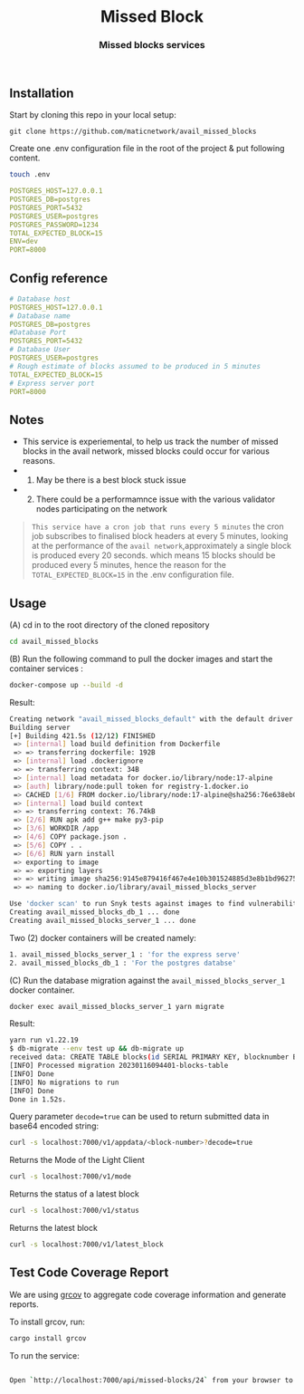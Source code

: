 <div align="Center">
<h1>Missed Block</h1>
<h3>Missed blocks services </h3>
</div>

<br>

## Installation

Start by cloning this repo in your local setup:

```ssh
git clone https://github.com/maticnetwork/avail_missed_blocks
```

Create one .env configuration file in the root of the project & put following content.

```bash
touch .env
```

```yaml
POSTGRES_HOST=127.0.0.1
POSTGRES_DB=postgres
POSTGRES_PORT=5432
POSTGRES_USER=postgres
POSTGRES_PASSWORD=1234
TOTAL_EXPECTED_BLOCK=15
ENV=dev
PORT=8000
```

## Config reference

```yaml
# Database host
POSTGRES_HOST=127.0.0.1
# Database name
POSTGRES_DB=postgres
#Database Port
POSTGRES_PORT=5432
# Database User
POSTGRES_USER=postgres
# Rough estimate of blocks assumed to be produced in 5 minutes
TOTAL_EXPECTED_BLOCK=15
# Express server port
PORT=8000
```

## Notes

- This service is experiemental, to help us track the number of missed blocks in the avail network, missed blocks could occur for various reasons.
- 1. May be there is a best block stuck issue
- 2. There could be a performamnce issue with the various validator nodes participating on the network

> `This service have a cron job that runs every 5 minutes` the cron job subscribes to finalised block headers at every 5 minutes, looking at the performance of the
> `avail network`,approximately a single block is produced every 20 seconds. which means 15 blocks should be produced every 5 minutes, hence the reason for the
> `TOTAL_EXPECTED_BLOCK=15` in the .env configuration file.

## Usage

(A) cd in to the root directory of the cloned repository

```bash
cd avail_missed_blocks
```

(B) Run the following command to pull the docker images and start the container services :

```bash
docker-compose up --build -d
```

Result:

```bash
Creating network "avail_missed_blocks_default" with the default driver
Building server
[+] Building 421.5s (12/12) FINISHED
 => [internal] load build definition from Dockerfile                                                                                                     0.1s
 => => transferring dockerfile: 192B                                                                                                                     0.0s
 => [internal] load .dockerignore                                                                                                                        0.1s
 => => transferring context: 34B                                                                                                                         0.0s
 => [internal] load metadata for docker.io/library/node:17-alpine                                                                                        3.6s
 => [auth] library/node:pull token for registry-1.docker.io                                                                                              0.0s
 => CACHED [1/6] FROM docker.io/library/node:17-alpine@sha256:76e638eb0d73ac5f0b76d70df3ce1ddad941ac63595d44092b625e2cd557ddbf                           0.0s
 => [internal] load build context                                                                                                                        0.8s
 => => transferring context: 76.74kB                                                                                                                     0.7s
 => [2/6] RUN apk add g++ make py3-pip                                                                                                                 211.3s
 => [3/6] WORKDIR /app                                                                                                                                   0.1s
 => [4/6] COPY package.json .                                                                                                                            0.0s
 => [5/6] COPY . .                                                                                                                                       0.2s
 => [6/6] RUN yarn install                                                                                                                             175.3s
 => exporting to image                                                                                                                                  30.5s
 => => exporting layers                                                                                                                                 30.4s
 => => writing image sha256:9145e879416f467e4e10b301524885d3e8b1bd962754fd888741eeab0a8b5892                                                             0.0s
 => => naming to docker.io/library/avail_missed_blocks_server                                                                                            0.0s

Use 'docker scan' to run Snyk tests against images to find vulnerabilities and learn how to fix them
Creating avail_missed_blocks_db_1 ... done
Creating avail_missed_blocks_server_1 ... done

```

Two (2) docker containers will be created namely:

```bash
1. avail_missed_blocks_server_1 : 'for the express serve'
2. avail_missed_blocks_db_1 : 'For the postgres databse'
```

(C) Run the database migration against the `avail_missed_blocks_server_1` docker container.

```bash
docker exec avail_missed_blocks_server_1 yarn migrate
```

Result:

```bash
yarn run v1.22.19
$ db-migrate --env test up && db-migrate up
received data: CREATE TABLE blocks(id SERIAL PRIMARY KEY, blocknumber BIGINT, hash VARCHAR(255), missedblocks BIGINT, block_produced_within_time BIGINT, createdat TIMESTAMP NOT NULL DEFAULT ('now'::text)::timestamp(6) with time zone);
[INFO] Processed migration 20230116094401-blocks-table
[INFO] Done
[INFO] No migrations to run
[INFO] Done
Done in 1.52s.
```

Query parameter `decode=true` can be used to return submitted data in base64 encoded string:

```bash
curl -s localhost:7000/v1/appdata/<block-number>?decode=true
```

Returns the Mode of the Light Client

```bash
curl -s localhost:7000/v1/mode
```

Returns the status of a latest block

```bash
curl -s localhost:7000/v1/status
```

Returns the latest block

```bash
curl -s localhost:7000/v1/latest_block
```

## Test Code Coverage Report

We are using [grcov](https://github.com/mozilla/grcov) to aggregate code coverage information and generate reports.

To install grcov, run:

```bash
cargo install grcov
```

To run the service:

```bash

Open `http://localhost:7000/api/missed-blocks/24` from your browser to view missed blocks within the last 24 hours if you want to view for the last 1 hour all you need to do is to change the 24 in the url to 1 `http://localhost:7000/api/missed-blocks/1` or for any number of hours you intend viewing.

```

